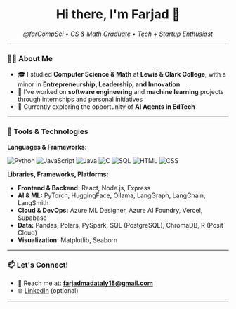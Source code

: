 <h1 align="center">Hi there, I'm Farjad 👋</h1>
<p align="center">
  <em>@farCompSci • CS & Math Graduate • Tech + Startup Enthusiast</em>
</p>

---

### 👨‍💻 About Me

- 🎓 I studied **Computer Science & Math** at **Lewis & Clark College**, with a minor in **Entrepreneurship, Leadership, and Innovation**
- 💼 I've worked on **software engineering** and **machine learning** projects through internships and personal initiatives
- 🌱 Currently exploring the opportunity of **AI Agents in EdTech**

---

### 🧰 Tools & Technologies

**Languages & Frameworks:**

![Python](https://img.shields.io/badge/-Python-3776AB?style=flat-square&logo=python&logoColor=white)
![JavaScript](https://img.shields.io/badge/-JavaScript-F7DF1E?style=flat-square&logo=javascript&logoColor=black)
![Java](https://img.shields.io/badge/-Java-007396?style=flat-square&logo=java&logoColor=white)
![C](https://img.shields.io/badge/-C-00599C?style=flat-square&logo=c&logoColor=white)
![SQL](https://img.shields.io/badge/-SQL-4479A1?style=flat-square&logo=postgresql&logoColor=white)
![HTML](https://img.shields.io/badge/-HTML5-E34F26?style=flat-square&logo=html5&logoColor=white)
![CSS](https://img.shields.io/badge/-CSS3-1572B6?style=flat-square&logo=css3&logoColor=white)

**Libraries, Frameworks, Platforms:**

- **Frontend & Backend:** React, Node.js, Express
- **AI & ML:** PyTorch, HuggingFace, Ollama, LangGraph, LangChain, LangSmith
- **Cloud & DevOps:** Azure ML Designer, Azure AI Foundry, Vercel, Supabase
- **Data:** Pandas, Polars, PySpark, SQL (PostgreSQL), ChromaDB, R (Posit Cloud)
- **Visualization:** Matplotlib, Seaborn

---

### 📫 Let's Connect!

- 💌 Reach me at: **farjadmadataly18@gmail.com**
- 🌐 [LinkedIn](https://www.linkedin.com/in/your-link) (optional)

---

<!---
farCompSci/farCompSci is a ✨ special ✨ repository because its `README.md` (this file) appears on your GitHub profile.
You can click the Preview link to take a look at your changes.
--->
